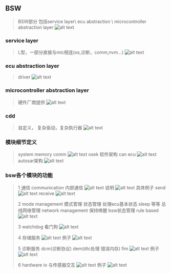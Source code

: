 ## BSW
> BSW部分
> 包括service layer\ ecu abstraction \ microcontroller abstraction layer
> ![alt text](image.png)
### service layer
> L型，一部分直接与mic相连(os,诊断，comm,nvm...)
> ![alt text](image-1.png)
### ecu abstraction layer
> driver
> ![alt text](image-2.png)
### microcontroller abstraction layer
> 硬件厂商提供
> ![alt text](image-3.png)
### cdd 
> 自定义， 复杂驱动，复杂执行器
> ![alt text](image-4.png)
### 模块细节定义
> system memory comm
> ![alt text](image-5.png)
> osek 软件架构 can ecu
> ![alt text](image-6.png)
> autosar架构
> ![alt text](image-7.png)
### bsw各个模块的功能
> 1 通信 communication 内部通信
> ![alt text](image-8.png)
> 说明
> ![alt text](image-9.png)
> 具体例子
> send
> ![alt text](image-10.png)
> receive
> ![alt text](image-11.png)
> 
> 2 mode management 模式管理
> 状态管理 处理ecu基本状态 sleep 等等
> 总线网络管理 network management 保持唤醒
> bsw状态管理 rule based
> ![alt text](image-12.png)
>
> 3 watchdog 看门狗
> ![alt text](image-13.png)
>
> 4 存储服务
> ![alt text](image-14.png)
> 例子
> ![alt text](image-15.png)
>
> 5 诊断服务
> dcm(诊断协议)  dem(dtc处理 错误内存) fim
> ![alt text](image-16.png)
> 例子
> ![alt text](image-17.png)
>
> 6 hardware io 与传感器交互
> ![alt text](image-18.png)
> 例子
> ![alt text](image-19.png)